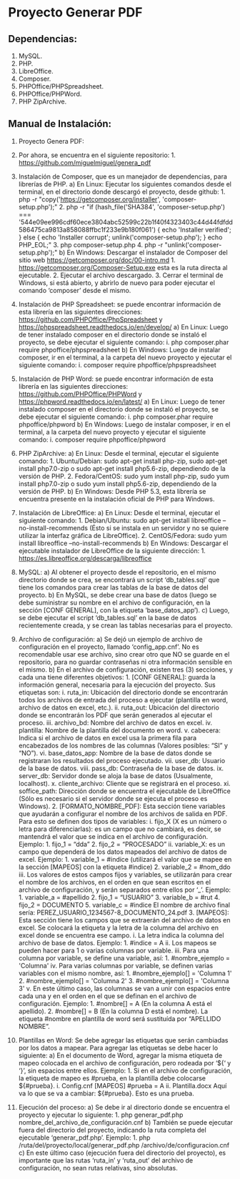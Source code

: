 # Proyecto Generar PDF

## Dependencias:
1. MySQL.
2. PHP.
3. LibreOffice.
4. Composer.
5. PHPOffice/PHPSpreadsheet.
6. PHPOffice/PHPWord.
7. PHP ZipArchive.

## Manual de Instalación:

1. Proyecto Genera PDF:
  1. Por ahora, se encuentra en el siguiente repositorio:
    1. https://github.com/miguelmiguel/genera_pdf 

2. Instalación de Composer, que es un manejador de dependencias, para librerías de PHP.
    a) En Linux: Ejecutar los siguientes comandos desde el terminal, en el directorio donde descargó el proyecto, desde github:
        1. php -r "copy('https://getcomposer.org/installer', 'composer-setup.php');"
        2. php -r "if (hash_file('SHA384', 'composer-setup.php') === '544e09ee996cdf60ece3804abc52599c22b1f40f4323403c44d44fdfdd586475ca9813a858088ffbc1f233e9b180f061') { echo 'Installer verified'; } else { echo 'Installer corrupt'; unlink('composer-setup.php'); } echo PHP_EOL;"
        3. php composer-setup.php
        4. php -r "unlink('composer-setup.php');"
    b) En Windows: Descargar el instalador de Composer del sitio web https://getcomposer.org/doc/00-intro.md 
        1. https://getcomposer.org/Composer-Setup.exe esta es la ruta directa al ejecutable.
        2. Ejecutar el archivo descargado.
        3. Cerrar el terminal de Windows, si está abierto, y abrirlo de nuevo para poder ejecutar el comando ‘composer’ desde el mismo. 

3. Instalación de PHP Spreadsheet: se puede encontrar información de esta librería en las siguientes direcciones: https://github.com/PHPOffice/PhpSpreadsheet y https://phpspreadsheet.readthedocs.io/en/develop/ 
    a) En Linux: Luego de tener instalado composer en el directorio donde se instaló el proyecto, se debe ejecutar el siguiente comando:
        i. php composer.phar require phpoffice/phpspreadsheet
    b) En Windows: Luego de instalar composer, ir en el terminal, a la carpeta del nuevo proyecto y ejecutar el siguiente comando:
        i. composer require phpoffice/phpspreadsheet

4. Instalación de PHP Word: se puede encontrar información de esta librería en las siguientes direcciones: https://github.com/PHPOffice/PHPWord y https://phpword.readthedocs.io/en/latest/
    a) En Linux: Luego de tener instalado composer en el directorio donde se instaló el proyecto, se debe ejecutar el siguiente comando:
        i. php composer.phar require phpoffice/phpword
    b) En Windows: Luego de instalar composer, ir en el terminal, a la carpeta del nuevo proyecto y ejecutar el siguiente comando:
        i. composer require phpoffice/phpword

5. PHP ZipArchive:
    a) En Linux: Desde el terminal, ejecutar el siguiente comando:
        1. Ubuntu/Debian: sudo apt-get install php-zip, sudo apt-get install php7.0-zip o sudo apt-get install php5.6-zip, dependiendo de la versión de PHP. 
        2. Fedora/CentOS: sudo yum install php-zip, sudo yum install php7.0-zip o sudo yum install php5.6-zip, dependiendo de la versión de PHP. 
    b) En Windows: Desde PHP 5.3, esta librería se encuentra presente en la instalación oficial de PHP para Windows.

6. Instalación de LibreOffice:
    a) En Linux: Desde el terminal, ejecutar el siguiente comando: 
        1. Debian/Ubuntu: sudo apt-get install libreoffice –no-install-recommends (Ésto si se instala en un servidor y no se quiere utilizar la interfaz gráfica de LibreOffice).
        2. CentOS/Fedora:  sudo yum install libreoffice –no-install-recommends
    b) En Windows: Descargar el ejecutable instalador de LibreOffice de la siguiente dirección:
        1. https://es.libreoffice.org/descarga/libreoffice 

7. MySQL:
    a) Al obtener el proyecto desde el repositorio, en el mismo directorio donde se crea, se encontrará un script ‘db_tables.sql’ que tiene los comandos para crear las tablas de la base de datos del proyecto.
    b) En MySQL, se debe crear una base de datos (luego se debe suministrar su nombre en el archivo de configuración, en la sección [CONF GENERAL], con la etiqueta ‘base_datos_app’).
    c) Luego, se debe ejecutar el script ‘db_tables.sql’ en la base de datos recientemente creada, y se crean las tablas necesarias para el proyecto.

8. Archivo de configuración:
    a) Se dejó un ejemplo de archivo de configuración en el proyecto, llamado ‘config_app.cnf’. No es recomendable usar ese archivo, sino crear otro que NO se guarde en el repositorio, para no guardar contraseñas ni otra información sensible en el mismo.
    b) En el archivo de configuración, existen tres (3) secciones, y cada una tiene diferentes objetivos:
        1. [CONF GENERAL]: guarda la información general, necesaria para la ejecución del proyecto. Sus etiquetas son:
            i. ruta_in: Ubicación del directorio donde se encontrarán todos los archivos de entrada del proceso a ejecutar (plantilla en word, archivo de datos en excel, etc.).
            ii. ruta_out: Ubicación del directorio donde se encontrarán los PDF que serán generados al ejecutar el proceso.
            iii. archivo_bd: Nombre del archivo de datos en excel.
            iv. plantilla: Nombre de la plantilla del documento en word.
            v. cabecera: Indica si el archivo de datos en excel usa la primera fila para encabezados de los nombres de las columnas (Valores posibles: “SI” y “NO”).
            vi. base_datos_app: Nombre de la base de datos donde se registraran los resultados del proceso ejecutado.
            vii. user_db: Usuario de la base de datos.
            viii. pass_db: Contraseña de la base de datos.
            ix. server_db: Servidor donde se aloja la base de datos (Usualmente, localhost).
            x. cliente_archivo: Cliente que se registrará en el proceso.
            xi. soffice_path: Dirección donde se encuentra el ejecutable de LibreOffice (Sólo es necesario si el servidor donde se ejecuta el proceso es Windows).
        2. [FORMATO_NOMBRE_PDF]: Esta sección tiene variables que ayudarán a configurar el nombre de los archivos de salida en PDF. Para esto se definen dos tipos de variables:
            i. fijo_X (X es un número o letra para diferenciarlas): es un campo que no cambiará, es decir, se mantendrá el valor que se indica en el archivo de configuración. Ejemplo:
                1. fijo_1 = “dda”
                2. fijo_2 = “PROCESADO”
            ii. variable_X: es un campo que dependerá de los datos mapeados del archivo de datos de excel. Ejemplo:
                1. variable_1 = #indice (utilizará el valor que se mapee en la sección [MAPEOS] con la etiqueta #indice)
                2. variable_2 = #nom_ddo
            iii. Los valores de estos campos fijos y variables, se utilizarán para crear el nombre de los archivos, en el orden en que sean escritos en el archivo de configuración, y serán separados entre ellos por ‘_’. Ejemplo:
                1. variable_a = #apellido
                2. fijo_1 = “USUARIO”
                3. variable_b = #rut
                4. fijo_2 = DOCUMENTO
                5. variable_c = #indice
                El nombre de archivo final sería:
                PEREZ_USUARIO_1234567-8_DOCUMENTO_24.pdf
        3. [MAPEOS]: Esta sección tiene los campos que se extraerán del archivo de datos en excel. Se colocará la etiqueta y la letra de la columna del archivo en excel donde se encuentra ese campo. 
            i. La letra indica la columna del archivo de base de datos. Ejemplo:
                1. #indice = A
            ii. Los mapeos se pueden hacer para 1 o varias columnas por variable.
            iii. Para una columna por variable, se define una variable, así: 
                1. #nombre_ejemplo = 'Columna'
            iv. Para varias columnas por variable, se definen varias variables con el mismo nombre, así:
                1. #nombre_ejemplo[] = 'Columna 1'
                2. #nombre_ejemplo[] = 'Columna 2'
                3. #nombre_ejemplo[] = 'Columna 3'
            v. En este último caso, las columnas se van a unir con espacios entre cada una y en el orden en el que se definan en el archivo de configuración. Ejemplo:
                1. #nombre[] = A (En la columna A está el apellido).
                2. #nombre[] = B (En la columna D está el nombre).
            La etiqueta #nombre en plantilla de word será sustituída por “APELLIDO NOMBRE”.

9. Plantillas en Word: Se debe agregar las etiquetas que serán cambiadas por los datos a mapear. Para agregar las etiquetas se debe hacer lo siguiente:
    a) En el documento de Word, agregar la misma etiqueta de mapeo colocada en el archivo de configuración, pero rodeada por ‘${‘ y ‘}’, sin espacios entre ellos. Ejemplo:
        1. Si en el archivo de configuración, la etiqueta de mapeo es #prueba, en la plantilla debe colocarse ${#prueba}.
            i. Config.cnf 
                [MAPEOS]
                #prueba = A
            ii. Plantilla.docx
                Aquí va lo que se va a cambiar: ${#prueba}. Esto es una prueba.
                
10. Ejecución del proceso: 
    a) Se debe ir al directorio donde se encuentra el proyecto y ejecutar lo siguiente:
        1. php  generar_pdf.php  nombre_del_archivo_de_configuración.cnf 
    b) También se puede ejecutar fuera del directorio del proyecto, indicando la ruta completa del ejecutable ‘generar_pdf.php’. Ejemplo:
        1. php /ruta/del/proyecto/local/generar_pdf.php /archivo/de/configuracion.cnf
    c) En este último caso (ejecución fuera del directorio del proyecto), es importante que las rutas ‘ruta_in’ y ‘ruta_out’ del archivo de configuración, no sean rutas relativas, sino absolutas.
